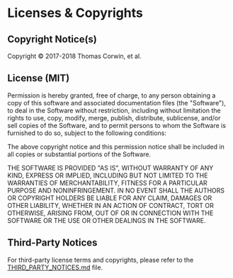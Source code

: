 # Licenses & Copyrights

## Copyright Notice(s)

Copyright &copy; 2017-2018 Thomas Corwin, et al.

## License (MIT)

Permission is hereby granted, free of charge, to any person obtaining a copy of this software and
associated documentation files (the "Software"), to deal in the Software without restriction,
including without limitation the rights to use, copy, modify, merge, publish, distribute,
sublicense, and/or sell copies of the Software, and to permit persons to whom the Software is
furnished to do so, subject to the following conditions:

The above copyright notice and this permission notice shall be included in all copies or
substantial portions of the Software.

THE SOFTWARE IS PROVIDED "AS IS", WITHOUT WARRANTY OF ANY KIND, EXPRESS OR IMPLIED, INCLUDING BUT
NOT LIMITED TO THE WARRANTIES OF MERCHANTABILITY, FITNESS FOR A PARTICULAR PURPOSE AND
NONINFRINGEMENT. IN NO EVENT SHALL THE AUTHORS OR COPYRIGHT HOLDERS BE LIABLE FOR ANY CLAIM,
DAMAGES OR OTHER LIABILITY, WHETHER IN AN ACTION OF CONTRACT, TORT OR OTHERWISE, ARISING FROM,
OUT OF OR IN CONNECTION WITH THE SOFTWARE OR THE USE OR OTHER DEALINGS IN THE SOFTWARE.

## Third-Party Notices

For third-party license terms and copyrights, please refer to the
[THIRD_PARTY_NOTICES.md](https://github.com/tacdevel/tcdfx/blob/master/THIRD_PARTY_NOTICES.md)
file.